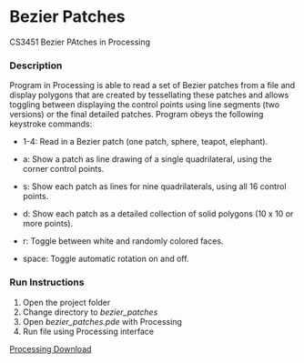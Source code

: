 # Bezier Patches
CS3451 Bezier PAtches in Processing

### Description ###
Program in Processing is able to read a set of Bezier patches from a file and display polygons that are created by tessellating these patches and allows toggling between displaying the control points using line segments (two versions) or the final detailed patches. Program obeys the following keystroke commands:

* 1-4: Read in a Bezier patch (one patch, sphere, teapot, elephant).

* a: Show a patch as line drawing of a single quadrilateral, using the corner control points.

* s: Show each patch as lines for nine quadrilaterals, using all 16 control points.

* d: Show each patch as a detailed collection of solid polygons (10 x 10 or more points).

* r: Toggle between white and randomly colored faces.

* space: Toggle automatic rotation on and off.


### Run Instructions ###
1. Open the project folder
2. Change directory to *bezier_patches*
2. Open *bezier_patches.pde* with Processing
3. Run file using Processing interface

[Processing Download](https://processing.org/download/)
